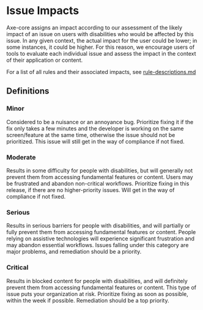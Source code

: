 # Issue Impacts

Axe-core assigns an impact according to our assessment of the likely impact of an issue on users with disabilities who would be affected by this issue. In any given context, the actual impact for the user could be lower; in some instances, it could be higher. For this reason, we encourage users of tools to evaluate each individual issue and assess the impact in the context of their application or content.

For a list of all rules and their associated impacts, see [rule-descriptions.md](./rule-descriptions.md)

## Definitions

### Minor

Considered to be a nuisance or an annoyance bug. Prioritize fixing it if the fix only takes a few minutes and the developer is working on the same screen/feature at the same time, otherwise the issue should not be prioritized. This issue will still get in the way of compliance if not fixed.

### Moderate

Results in some difficulty for people with disabilities, but will generally not prevent them from accessing fundamental features or content. Users may be frustrated and abandon non-critical workflows. Prioritize fixing in this release, if there are no higher-priority issues. Will get in the way of compliance if not fixed.

### Serious

Results in serious barriers for people with disabilities, and will partially or fully prevent them from accessing fundamental features or content. People relying on assistive technologies will experience significant frustration and may abandon essential workflows. Issues falling under this category are major problems, and remediation should be a priority.

### Critical

Results in blocked content for people with disabilities, and will definitely prevent them from accessing fundamental features or content. This type of issue puts your organization at risk. Prioritize fixing as soon as possible, within the week if possible. Remediation should be a top priority.
